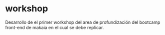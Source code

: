 # workshop
Desarrollo de el primer workshop del area de profundización del bootcamp front-end de makaia en el cual se debe replicar.
